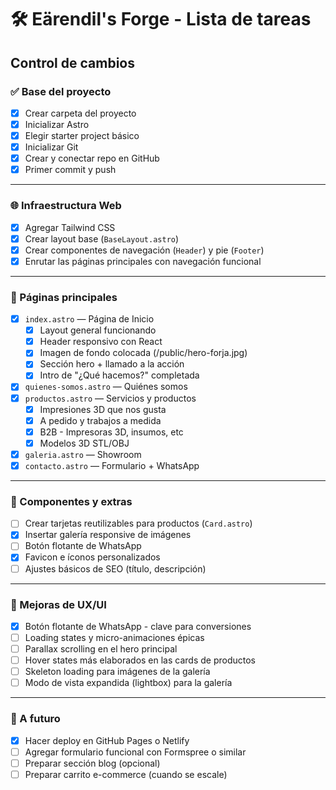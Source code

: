 # 🛠️ Eärendil's Forge - Lista de tareas

## Control de cambios

### ✅ Base del proyecto

- [x] Crear carpeta del proyecto
- [x] Inicializar Astro
- [x] Elegir starter project básico
- [x] Inicializar Git
- [x] Crear y conectar repo en GitHub
- [x] Primer commit y push

---

### 🌐 Infraestructura Web

- [x] Agregar Tailwind CSS
- [x] Crear layout base (`BaseLayout.astro`)
- [x] Crear componentes de navegación (`Header`) y pie (`Footer`)
- [x] Enrutar las páginas principales con navegación funcional

---

### 📄 Páginas principales

- [x] `index.astro` — Página de Inicio
  - [x] Layout general funcionando
  - [x] Header responsivo con React
  - [x] Imagen de fondo colocada (/public/hero-forja.jpg)
  - [x] Sección hero + llamado a la acción
  - [x] Intro de "¿Qué hacemos?" completada
- [x] `quienes-somos.astro` — Quiénes somos
- [x] `productos.astro` — Servicios y productos
  - [x] Impresiones 3D que nos gusta
  - [x] A pedido y trabajos a medida
  - [x] B2B - Impresoras 3D, insumos, etc
  - [x] Modelos 3D STL/OBJ
- [x] `galeria.astro` — Showroom
- [x] `contacto.astro` — Formulario + WhatsApp

---

### 🧩 Componentes y extras

- [ ] Crear tarjetas reutilizables para productos (`Card.astro`)
- [x] Insertar galería responsive de imágenes
- [ ] Botón flotante de WhatsApp
- [x] Favicon e íconos personalizados
- [ ] Ajustes básicos de SEO (título, descripción)

---

### 🎨 Mejoras de UX/UI

- [x] Botón flotante de WhatsApp - clave para conversiones
- [ ] Loading states y micro-animaciones épicas
- [ ] Parallax scrolling en el hero principal
- [ ] Hover states más elaborados en las cards de productos
- [ ] Skeleton loading para imágenes de la galería
- [ ] Modo de vista expandida (lightbox) para la galería

---

### 🚀 A futuro

- [x] Hacer deploy en GitHub Pages o Netlify
- [ ] Agregar formulario funcional con Formspree o similar
- [ ] Preparar sección blog (opcional)
- [ ] Preparar carrito e-commerce (cuando se escale)
